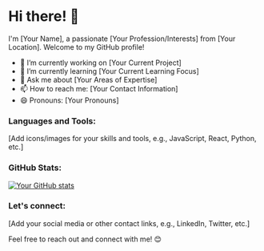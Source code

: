 # Hi there! 👋

I'm [Your Name], a passionate [Your Profession/Interests] from [Your Location]. Welcome to my GitHub profile!

- 🔭 I’m currently working on [Your Current Project]
- 🌱 I’m currently learning [Your Current Learning Focus]
- 💬 Ask me about [Your Areas of Expertise]
- 📫 How to reach me: [Your Contact Information]
- 😄 Pronouns: [Your Pronouns]

### Languages and Tools:

[Add icons/images for your skills and tools, e.g., JavaScript, React, Python, etc.]

### GitHub Stats:

[![Your GitHub stats](https://github-readme-stats.vercel.app/api?username=YourGitHubUsername&show_icons=true&theme=radical)](https://github.com/YourGitHubUsername)

### Let's connect:

[Add your social media or other contact links, e.g., LinkedIn, Twitter, etc.]

Feel free to reach out and connect with me! 😊
